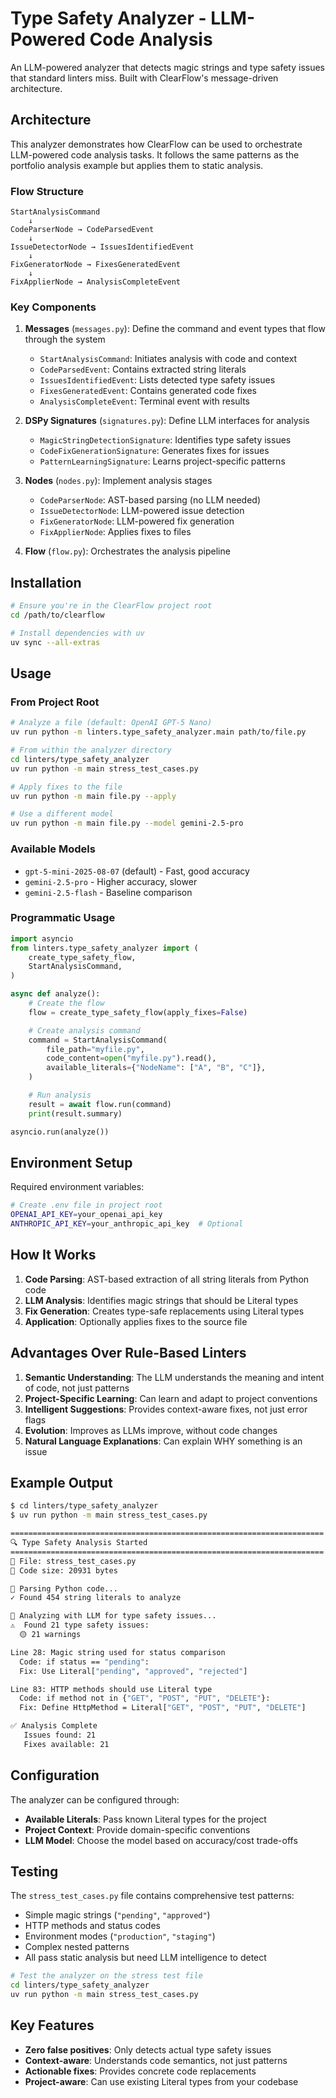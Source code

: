 # Type Safety Analyzer - LLM-Powered Code Analysis

An LLM-powered analyzer that detects magic strings and type safety issues that standard linters miss. Built with ClearFlow's message-driven architecture.

## Architecture

This analyzer demonstrates how ClearFlow can be used to orchestrate LLM-powered code analysis tasks. It follows the same patterns as the portfolio analysis example but applies them to static analysis.

### Flow Structure

```text
StartAnalysisCommand
    ↓
CodeParserNode → CodeParsedEvent
    ↓
IssueDetectorNode → IssuesIdentifiedEvent
    ↓
FixGeneratorNode → FixesGeneratedEvent
    ↓
FixApplierNode → AnalysisCompleteEvent
```

### Key Components

1. **Messages** (`messages.py`): Define the command and event types that flow through the system
   - `StartAnalysisCommand`: Initiates analysis with code and context
   - `CodeParsedEvent`: Contains extracted string literals
   - `IssuesIdentifiedEvent`: Lists detected type safety issues
   - `FixesGeneratedEvent`: Contains generated code fixes
   - `AnalysisCompleteEvent`: Terminal event with results

2. **DSPy Signatures** (`signatures.py`): Define LLM interfaces for analysis
   - `MagicStringDetectionSignature`: Identifies type safety issues
   - `CodeFixGenerationSignature`: Generates fixes for issues
   - `PatternLearningSignature`: Learns project-specific patterns

3. **Nodes** (`nodes.py`): Implement analysis stages
   - `CodeParserNode`: AST-based parsing (no LLM needed)
   - `IssueDetectorNode`: LLM-powered issue detection
   - `FixGeneratorNode`: LLM-powered fix generation
   - `FixApplierNode`: Applies fixes to files

4. **Flow** (`flow.py`): Orchestrates the analysis pipeline

## Installation

```bash
# Ensure you're in the ClearFlow project root
cd /path/to/clearflow

# Install dependencies with uv
uv sync --all-extras
```

## Usage

### From Project Root

```bash
# Analyze a file (default: OpenAI GPT-5 Nano)
uv run python -m linters.type_safety_analyzer.main path/to/file.py

# From within the analyzer directory
cd linters/type_safety_analyzer
uv run python -m main stress_test_cases.py

# Apply fixes to the file
uv run python -m main file.py --apply

# Use a different model
uv run python -m main file.py --model gemini-2.5-pro
```

### Available Models

- `gpt-5-mini-2025-08-07` (default) - Fast, good accuracy
- `gemini-2.5-pro` - Higher accuracy, slower
- `gemini-2.5-flash` - Baseline comparison

### Programmatic Usage

```python
import asyncio
from linters.type_safety_analyzer import (
    create_type_safety_flow,
    StartAnalysisCommand,
)

async def analyze():
    # Create the flow
    flow = create_type_safety_flow(apply_fixes=False)

    # Create analysis command
    command = StartAnalysisCommand(
        file_path="myfile.py",
        code_content=open("myfile.py").read(),
        available_literals={"NodeName": ["A", "B", "C"]},
    )

    # Run analysis
    result = await flow.run(command)
    print(result.summary)

asyncio.run(analyze())
```

## Environment Setup

Required environment variables:

```bash
# Create .env file in project root
OPENAI_API_KEY=your_openai_api_key
ANTHROPIC_API_KEY=your_anthropic_api_key  # Optional
```

## How It Works

1. **Code Parsing**: AST-based extraction of all string literals from Python code
2. **LLM Analysis**: Identifies magic strings that should be Literal types
3. **Fix Generation**: Creates type-safe replacements using Literal types
4. **Application**: Optionally applies fixes to the source file

## Advantages Over Rule-Based Linters

1. **Semantic Understanding**: The LLM understands the meaning and intent of code, not just patterns
2. **Project-Specific Learning**: Can learn and adapt to project conventions
3. **Intelligent Suggestions**: Provides context-aware fixes, not just error flags
4. **Evolution**: Improves as LLMs improve, without code changes
5. **Natural Language Explanations**: Can explain WHY something is an issue

## Example Output

```bash
$ cd linters/type_safety_analyzer
$ uv run python -m main stress_test_cases.py

======================================================================
🔍 Type Safety Analysis Started
======================================================================
📁 File: stress_test_cases.py
📏 Code size: 20931 bytes

📝 Parsing Python code...
✓ Found 454 string literals to analyze

🤖 Analyzing with LLM for type safety issues...
⚠️  Found 21 type safety issues:
  🟡 21 warnings

Line 28: Magic string used for status comparison
  Code: if status == "pending":
  Fix: Use Literal["pending", "approved", "rejected"]

Line 83: HTTP methods should use Literal type
  Code: if method not in {"GET", "POST", "PUT", "DELETE"}:
  Fix: Define HttpMethod = Literal["GET", "POST", "PUT", "DELETE"]

✅ Analysis Complete
   Issues found: 21
   Fixes available: 21
```

## Configuration

The analyzer can be configured through:

- **Available Literals**: Pass known Literal types for the project
- **Project Context**: Provide domain-specific conventions
- **LLM Model**: Choose the model based on accuracy/cost trade-offs

## Testing

The `stress_test_cases.py` file contains comprehensive test patterns:

- Simple magic strings (`"pending"`, `"approved"`)
- HTTP methods and status codes
- Environment modes (`"production"`, `"staging"`)
- Complex nested patterns
- All pass static analysis but need LLM intelligence to detect

```bash
# Test the analyzer on the stress test file
cd linters/type_safety_analyzer
uv run python -m main stress_test_cases.py
```

## Key Features

- **Zero false positives**: Only detects actual type safety issues
- **Context-aware**: Understands code semantics, not just patterns
- **Actionable fixes**: Provides concrete code replacements
- **Project-aware**: Can use existing Literal types from your codebase
